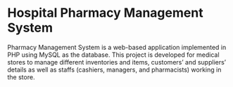 # Hospital Pharmacy Management System
 Pharmacy Management System is a web-based application implemented in PHP using MySQL as the database. This project is developed for medical stores to manage different inventories and items, customers’ and suppliers’ details as well as staffs (cashiers, managers, and pharmacists) working in the store.
